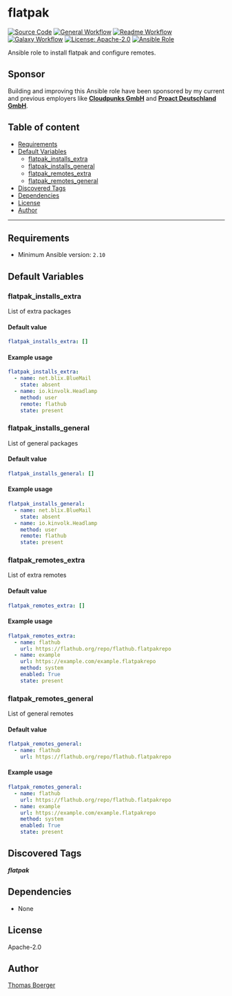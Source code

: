 # flatpak

[![Source Code](https://img.shields.io/badge/github-source%20code-blue?logo=github&amp;logoColor=white)](https://github.com/rolehippie/flatpak)
[![General Workflow](https://github.com/rolehippie/flatpak/actions/workflows/general.yml/badge.svg)](https://github.com/rolehippie/flatpak/actions/workflows/general.yml)
[![Readme Workflow](https://github.com/rolehippie/flatpak/actions/workflows/docs.yml/badge.svg)](https://github.com/rolehippie/flatpak/actions/workflows/docs.yml)
[![Galaxy Workflow](https://github.com/rolehippie/flatpak/actions/workflows/galaxy.yml/badge.svg)](https://github.com/rolehippie/flatpak/actions/workflows/galaxy.yml)
[![License: Apache-2.0](https://img.shields.io/github/license/rolehippie/flatpak)](https://github.com/rolehippie/flatpak/blob/master/LICENSE)
[![Ansible Role](https://img.shields.io/badge/role-rolehippie.flatpak-blue)](https://galaxy.ansible.com/rolehippie/flatpak)

Ansible role to install flatpak and configure remotes.

## Sponsor

Building and improving this Ansible role have been sponsored by my current and previous employers like **[Cloudpunks GmbH](https://cloudpunks.de)** and **[Proact Deutschland GmbH](https://www.proact.eu)**.

## Table of content

- [Requirements](#requirements)
- [Default Variables](#default-variables)
  - [flatpak_installs_extra](#flatpak_installs_extra)
  - [flatpak_installs_general](#flatpak_installs_general)
  - [flatpak_remotes_extra](#flatpak_remotes_extra)
  - [flatpak_remotes_general](#flatpak_remotes_general)
- [Discovered Tags](#discovered-tags)
- [Dependencies](#dependencies)
- [License](#license)
- [Author](#author)

---

## Requirements

- Minimum Ansible version: `2.10`


## Default Variables

### flatpak_installs_extra

List of extra packages

#### Default value

```YAML
flatpak_installs_extra: []
```

#### Example usage

```YAML
flatpak_installs_extra:
  - name: net.blix.BlueMail
    state: absent
  - name: io.kinvolk.Headlamp
    method: user
    remote: flathub
    state: present
```

### flatpak_installs_general

List of general packages

#### Default value

```YAML
flatpak_installs_general: []
```

#### Example usage

```YAML
flatpak_installs_general:
  - name: net.blix.BlueMail
    state: absent
  - name: io.kinvolk.Headlamp
    method: user
    remote: flathub
    state: present
```

### flatpak_remotes_extra

List of extra remotes

#### Default value

```YAML
flatpak_remotes_extra: []
```

#### Example usage

```YAML
flatpak_remotes_extra:
  - name: flathub
    url: https://flathub.org/repo/flathub.flatpakrepo
  - name: example
    url: https://example.com/example.flatpakrepo
    method: system
    enabled: True
    state: present
```

### flatpak_remotes_general

List of general remotes

#### Default value

```YAML
flatpak_remotes_general:
  - name: flathub
    url: https://flathub.org/repo/flathub.flatpakrepo
```

#### Example usage

```YAML
flatpak_remotes_general:
  - name: flathub
    url: https://flathub.org/repo/flathub.flatpakrepo
  - name: example
    url: https://example.com/example.flatpakrepo
    method: system
    enabled: True
    state: present
```

## Discovered Tags

**_flatpak_**


## Dependencies

- None

## License

Apache-2.0

## Author

[Thomas Boerger](https://github.com/tboerger)
